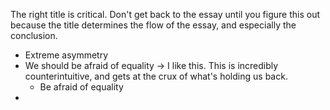 
The right title is critical. Don't get back to the essay until you figure this out because the title determines the flow of the essay, and especially the conclusion.

- Extreme asymmetry
- We should be afraid of equality -> I like this. This is incredibly counterintuitive, and gets at the crux of what's holding us back.
	- Be afraid of equality
- 